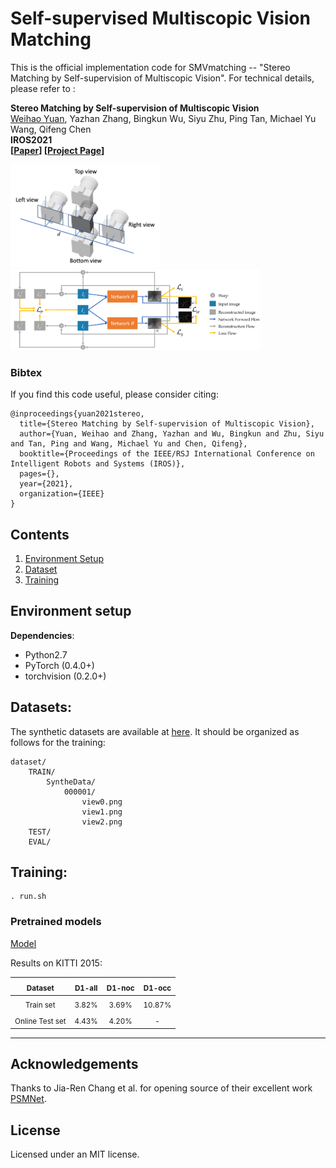 # Self-supervised Multiscopic Vision Matching

This is the official implementation code for SMVmatching -- "Stereo Matching by Self-supervision of Multiscopic Vision". For technical details, please refer to :

**Stereo Matching by Self-supervision of Multiscopic Vision** <br />
[Weihao Yuan](https://weihao-yuan.com), Yazhan Zhang, Bingkun Wu, Siyu Zhu, Ping Tan, Michael Yu Wang, Qifeng Chen <br />
**IROS2021** <br />
**[[Paper](https://arxiv.org/pdf/2104.04170.pdf)] [[Project Page](https://sites.google.com/view/multiscopic)]** <br />

<img src="pictures/camera.png" alt="camera" width="240"/>
<img src="pictures/framework.png" alt="framework" width="400"/>

### Bibtex
If you find this code useful, please consider citing:

```
@inproceedings{yuan2021stereo,
  title={Stereo Matching by Self-supervision of Multiscopic Vision},
  author={Yuan, Weihao and Zhang, Yazhan and Wu, Bingkun and Zhu, Siyu and Tan, Ping and Wang, Michael Yu and Chen, Qifeng},
  booktitle={Proceedings of the IEEE/RSJ International Conference on Intelligent Robots and Systems (IROS)},
  pages={},
  year={2021},
  organization={IEEE}
}
```

## Contents
1. [Environment Setup](#environment-setup)
2. [Dataset](#dataset)
3. [Training](#training)

## Environment setup

**Dependencies**:

- Python2.7
- PyTorch (0.4.0+)
- torchvision (0.2.0+)

## Datasets:
The synthetic datasets are available at [here](https://www.google.com/url?q=https%3A%2F%2Fhkustconnect-my.sharepoint.com%2F%3Af%3A%2Fg%2Fpersonal%2Fwyuanaa_connect_ust_hk%2FEnaJ9tiz4pVBvY6FTgJRq0sB6M_NAT6qqIZYRTO1YZa2xg%3Fe%3DAhbY15&sa=D&sntz=1&usg=AFQjCNHL_uNo_yMwz8iFqzNWoydlZs64bw). It should be organized as follows for the training:
```
dataset/
    TRAIN/
        SyntheData/
            000001/
                view0.png
                view1.png
                view2.png
    TEST/
    EVAL/

```


## Training:
```
. run.sh
```

### Pretrained models

[Model](https://hkustconnect-my.sharepoint.com/:u:/g/personal/wyuanaa_connect_ust_hk/EV8ZiijFyL5PqS9lRZ5wEccBbrUL83oToGl0Aab0Sbo4Lw?e=oNhyxq)

Results on KITTI 2015:

| <sub> Dataset </sub> | <sub>D1-all</sub> | <sub>D1-noc</sub> | <sub>D1-occ</sub> |
|:-----------:|:----------:|:----------:|:------------:|
| <sub> Train set </sub> | <sub>3.82%</sub> | <sub>3.69%</sub> | <sub>10.87%</sub> |
| <sub> Online Test set </sub> | <sub>4.43%</sub> | <sub>4.20%</sub> | <sub>-</sub> |

---

## Acknowledgements
Thanks to Jia-Ren Chang et al. for opening source of their excellent work [PSMNet](https://github.com/JiaRenChang/PSMNet).

## License
Licensed under an MIT license.